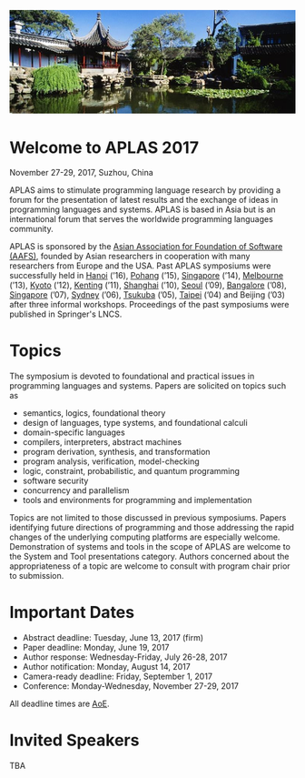 ![](img/banner.jpg)

# Welcome to APLAS 2017

<p class="header">November 27-29, 2017, Suzhou, China</p>


APLAS aims to stimulate programming language research by providing a forum for the presentation of latest results and the exchange of ideas in programming languages and systems. APLAS is based in Asia but is an international forum that serves the worldwide programming languages community.

APLAS is sponsored by the [Asian Association for Foundation of Software (AAFS)](http://logic.cs.tsukuba.ac.jp/AAFS/),
founded by Asian researchers in cooperation with many researchers from Europe and the USA.
Past APLAS symposiums were successfully held in
[Hanoi](https://soict.hust.edu.vn/~aplas2016/) (’16),
[Pohang](http://pl.postech.ac.kr/aplas2015/) (’15),
[Singapore](https://www.math.nagoya-u.ac.jp/~garrigue/APLAS2014/) (’14),
[Melbourne](http://aplas2013.soic.indiana.edu/) (’13),
[Kyoto](http://aplas12.kuis.kyoto-u.ac.jp/index.html) (’12),
[Kenting](http://flolac.iis.sinica.edu.tw/aplas11/) (’11),
[Shanghai](http://basics.sjtu.edu.cn/conference/aplas2010/) (’10),
[Seoul](http://ropas.snu.ac.kr/aplas09/) (’09),
[Bangalore](http://research.microsoft.com/en-us/um/people/grama/APLAS2008/) (’08),
[Singapore](http://flint.cs.yale.edu/aplas2007/) (’07),
[Sydney](http://www.kb.ecei.tohoku.ac.jp/aplas2006/) (’06),
[Tsukuba](http://ropas.snu.ac.kr/2005/aplas/) (’05),
[Taipei](http://www.comp.nus.edu.sg/~aplas/) (’04)
and Beijing (’03)
after three informal workshops. Proceedings of the past symposiums were published in Springer's LNCS.

# Topics

The symposium is devoted to foundational and practical issues in programming languages and systems. Papers are solicited on topics such as

- semantics, logics, foundational theory
- design of languages, type systems, and foundational calculi
- domain-specific languages
- compilers, interpreters, abstract machines
- program derivation, synthesis, and transformation
- program analysis, verification, model-checking
- logic, constraint, probabilistic, and quantum programming
- software security
- concurrency and parallelism
- tools and environments for programming and implementation

Topics are not limited to those discussed in previous symposiums. Papers identifying future directions of programming and those addressing the rapid changes of the underlying computing platforms are especially welcome. Demonstration of systems and tools in the scope of APLAS are welcome to the System and Tool presentations category. Authors concerned about the appropriateness of a topic are welcome to consult with program chair prior to submission.

# Important Dates

- Abstract deadline: Tuesday, June 13, 2017 (firm)
- Paper deadline: Monday, June 19, 2017
- Author response: Wednesday-Friday, July 26-28, 2017
- Author notification: Monday, August 14, 2017
- Camera-ready deadline: Friday, September 1, 2017
- Conference: Monday-Wednesday, November 27-29, 2017

All deadline times are [AoE](https://www.timeanddate.com/worldclock/fixedtime.html?msg=APLAS+2017+Paper+Deadline&iso=20170616T235959&p1=3399).

# Invited Speakers

TBA
